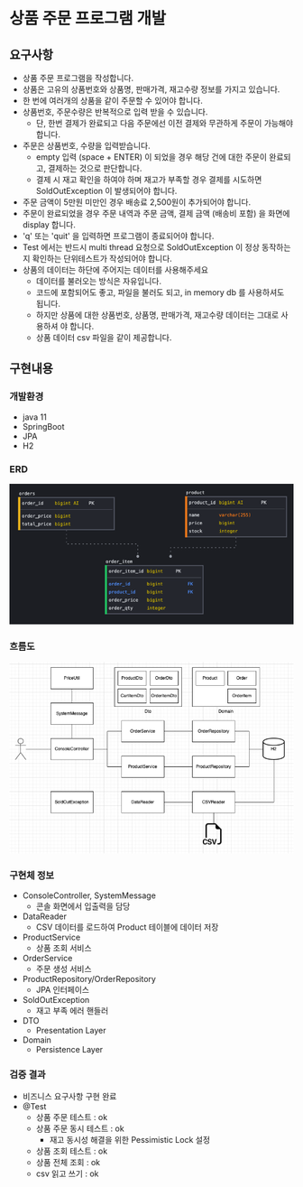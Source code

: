 # 상품 주문 프로그램 개발


## 요구사항
* 상품 주문 프로그램을 작성합니다.
* 상품은 고유의 상품번호와 상품명, 판매가격, 재고수량 정보를 가지고 있습니다.
* 한 번에 여러개의 상품을 같이 주문할 수 있어야 합니다.
* 상품번호, 주문수량은 반복적으로 입력 받을 수 있습니다.
  * 단, 한번 결제가 완료되고 다음 주문에선 이전 결제와 무관하게 주문이 가능해야 합니다.
* 주문은 상품번호, 수량을 입력받습니다.
  * empty 입력 (space + ENTER) 이 되었을 경우 해당 건에 대한 주문이 완료되고, 결제하는 것으로 판단합니다.
  * 결제 시 재고 확인을 하여야 하며 재고가 부족할 경우 결제를 시도하면 SoldOutException 이 발생되어야 합니다.
* 주문 금액이 5만원 미만인 경우 배송료 2,500원이 추가되어야 합니다.
* 주문이 완료되었을 경우 주문 내역과 주문 금액, 결제 금액 (배송비 포함) 을 화면에 display 합니다.
* 'q' 또는 'quit' 을 입력하면 프로그램이 종료되어야 합니다.
* Test 에서는 반드시 multi thread 요청으로 SoldOutException 이 정상 동작하는지 확인하는 단위테스트가 작성되어야 합니다.
* 상품의 데이터는 하단에 주어지는 데이터를 사용해주세요
  * 데이터를 불러오는 방식은 자유입니다.
  * 코드에 포함되어도 좋고, 파일을 불러도 되고, in memory db 를 사용하셔도 됩니다.
  * 하지만 상품에 대한 상품번호, 상품명, 판매가격, 재고수량 데이터는 그대로 사용하셔 야 합니다.
  * 상품 데이터 csv 파일을 같이 제공합니다.

## 구현내용
### 개발환경
* java 11
* SpringBoot
* JPA
* H2
### ERD
![erd.png](erd.png)

### 흐름도
![flow.png](flow.png)

### 구현체 정보
* ConsoleController, SystemMessage
  * 콘솔 화면에서 입출력을 담당 
* DataReader
  * CSV 데이터를 로드하여 Product 테이블에 데이터 저장
* ProductService
  * 상품 조회 서비스
* OrderService
  * 주문 생성 서비스
* ProductRepository/OrderRepository
  * JPA 인터페이스
* SoldOutException
  * 재고 부족 에러 핸들러
* DTO
  * Presentation Layer
* Domain
  * Persistence Layer


### 검증 결과
* 비즈니스 요구사항 구현 완료
* @Test
  * 상품 주문 테스트 : ok
  * 상품 주문 동시 테스트 : ok
    * 재고 동시성 해결을 위한 Pessimistic Lock 설정
  * 상품 조회 테스트 : ok
  * 상품 전체 조회 : ok
  * csv 읽고 쓰기 : ok

